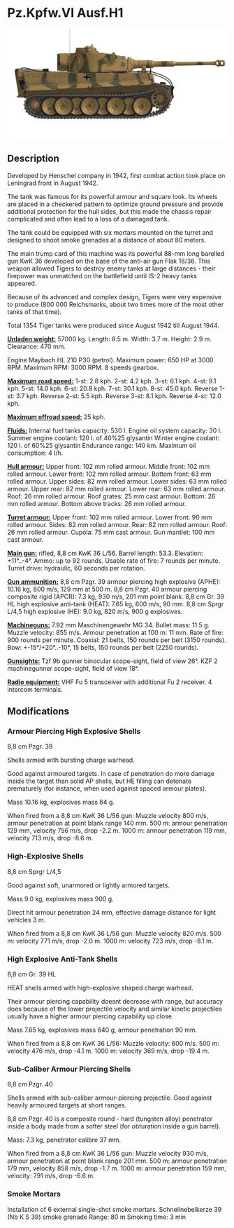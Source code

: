 # Pz.Kpfw.VI Ausf.H1

![_pzvi-h1](../images/_pzvi-h1.png)

## Description

Developed by Henschel company in 1942, first combat action took place on Leningrad front in August 1942.

The tank was famous for its powerful armour and square look. Its wheels are placed in a checkered pattern to optimize ground pressure and provide additional protection for the hull sides, but this made the chassis repair complicated and often lead to a loss of a damaged tank.

The tank could be equipped with six mortars mounted on the turret and designed to shoot smoke grenades at a distance of about 80 meters.

The main trump card of this machine was its powerful 88-mm long barelled gun KwK 36 developed on the base of the anti-air gun Flak 18/36. This weapon allowed Tigers to destroy enemy tanks at large distances - their firepower was unmatched on the battlefield until IS-2 heavy tanks appeared.

Because of its advanced and complex design, Tigers were very expensive to produce (800 000 Reichsmarks, about two times more of the most other tanks of that time).

Total 1354 Tiger tanks were produced since August 1942 till August 1944.

<b><u>Unladen weight:</u></b> 57000 kg.
Length: 8.5 m.
Width: 3.7 m.
Height: 2.9 m.
Clearance: 470 mm.

Engine Maybach HL 210 P30 (petrol).
Maximum power: 650 HP at 3000 RPM.
Maximum RPM: 3000 RPM.
8 speeds gearbox.

<b><u>Maximum road speed:</u></b>
1-st: 2.8 kph.
2-st: 4.2 kph.
3-st: 6.1 kph.
4-st: 9.1 kph.
5-st: 14.0 kph.
6-st: 20.8 kph.
7-st: 30.1 kph.
8-st: 45.0 kph.
Reverse 1-st: 3.7 kph.
Reverse 2-st: 5.5 kph.
Reverse 3-st: 8.1 kph.
Reverse 4-st: 12.0 kph.

<b><u>Maximum offroad speed:</u></b> 25 kph.

<b><u>Fluids:</u></b>
Internal fuel tanks capacity: 530 l.
Engine oil system capacity: 30 l.
Summer engine coolant: 120 l. of 40%25 glysantin
Winter engine coolant: 120 l. of 60%25 glysantin
Endurance range: 140 km.
Maximum oil consumption: 4 l/h.

<b><u>Hull armour:</u></b>
Upper front: 102 mm rolled armour.
Middle front: 102 mm rolled armour.
Lower front: 102 mm rolled armour.
Bottom front: 63 mm rolled armour.
Upper sides: 82 mm rolled armour.
Lower sides: 63 mm rolled armour.
Upper rear: 82 mm rolled armour.
Lower rear: 63 mm rolled armour.
Roof: 26 mm rolled armour.
Roof grates: 25 mm cast armour.
Bottom: 26 mm rolled armour.
Bottom above tracks: 26 mm rolled armour.

<b><u>Turret armour:</u></b>
Upper front: 102 mm rolled armour.
Lower front: 90 mm rolled armour.
Sides: 82 mm rolled armour.
Rear: 82 mm rolled armour.
Roof: 26 mm rolled armour.
Cupola: 75 mm cast armour.
Gun mantlet: 100 mm cast armour.

<b><u>Main gun:</u></b> rifled, 8,8 cm KwK 36 L/56.
Barrel length: 53.3.
Elevation: +11°..-4°.
Ammo: up to 92 rounds.
Usable rate of fire: 7 rounds per minute.
Turret drive: hydraulic, 60 seconds per rotation.

<b><u>Gun ammunition:</u></b>
8,8 cm Pzgr. 39 armour piercing high explosive (APHE): 10.16 kg, 800 m/s, 129 mm at 500 m.
8,8 cm Pzgr. 40 armour piercing composite rigid (APCR): 7.3 kg, 930 m/s, 201 mm point blank.
8,8 cm Gr. 39 HL high explosive anti-tank (HEAT): 7.65 kg, 600 m/s, 90 mm.
8,8 cm Sprgr L/4,5 high explosive (HE): 9.0 kg, 820 m/s, 900 g explosives.

<b><u>Machineguns:</u></b> 7.92 mm Maschinengewehr MG 34.
Bullet mass: 11.5 g.
Muzzle velocity: 855 m/s.
Armour penetration at 100 m: 11 mm.
Rate of fire: 900 rounds per minute.
Coaxial: 21 belts, 150 rounds per belt (3150 rounds).
Bow: +-15°/+20°..-10°, 15 belts, 150 rounds per belt (2250 rounds).

<b><u>Gunsights:</u></b>
Tzf 9b gunner binocular scope-sight, field of view 26°.
KZF 2 machinegunner scope-sight, field of view 18°.

<b><u>Radio equipment:</u></b>
VHF Fu 5 transceiver with additional Fu 2 receiver.
4 intercom terminals.


## Modifications


### Armour Piercing High Explosive Shells

8,8 cm Pzgr. 39

Shells armed with bursting charge warhead.

Good against armoured targets. In case of penetration do more damage inside the target than solid AP shells, but HE filling can detonate prematurely (for instance, when used against spaced armour plates).

Mass 10.16 kg, explosives mass 64 g.

When fired from a 8,8 cm KwK 36 L/56 gun:
Muzzle velocity 800 m/s, armour penetration at point blank range 140 mm.
500 m: armour penetration 129 mm, velocity 756 m/s, drop -2.2 m.
1000 m: armour penetration 119 mm, velocity 713 m/s, drop -8.6 m.


### High-Explosive Shells

8,8 cm Sprgr L/4,5

Good against soft, unarmored or lightly armored targets.

Mass 9.0 kg, explosives mass 900 g.

Direct hit armour penetration 24 mm, effective damage distance for light vehicles 3 m.

When fired from a 8,8 cm KwK 36 L/56 gun:
Muzzle velocity 820 m/s.
500 m: velocity 771 m/s, drop -2.0 m.
1000 m: velocity 723 m/s, drop -8.1 m.


### High Explosive Anti-Tank Shells

8,8 cm Gr. 39 HL

HEAT shells armed with high-explosive shaped charge warhead.

Their armour piercing capability doesnt decrease with range, but accuracy does because of the lower projectile velocity and similar kinetic projectiles usually have a higher armour piercing capability up close.

Mass 7.65 kg, explosives mass 640 g, armour penetration 90 mm.

When fired from a 8,8 cm KwK 36 L/56:
Muzzle velocity: 600 m/s.
500 m: velocity 476 m/s, drop -4.1 m.
1000 m: velocity 369 m/s, drop -19.4 m.


### Sub-Caliber Armour Piercing Shells

8,8 cm Pzgr. 40

Shells armed with sub-caliber armour-piercing projectile. Good against heavily armoured targets at short ranges.

8,8 cm Pzgr. 40 is a composite round - hard (tungsten alloy) penetrator inside a body made from a softer steel (for obturation inside a gun barrel).

Mass: 7.3 kg, penetrator calibre 37 mm.

When fired from a 8,8 cm KwK 36 L/56 gun:
Muzzle velocity 930 m/s, armour penetration at point blank range 201 mm.
500 m: armour penetration 179 mm, velocity 858 m/s, drop -1.7 m.
1000 m: armour penetration 159 mm, velocity: 791 m/s, drop -6.6 m.


### Smoke Mortars

Installation of 6 external single-shot smoke mortars.
Schnellnebelkerze 39 (Nb K S 39) smoke grenade
Range: 80 m
Smoking time: 3 min